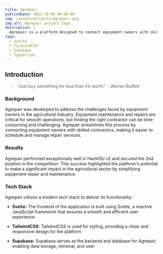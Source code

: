 ```yaml
---
title: Agrepair
publishDate: 2023-10-06 00:00:00
img: /assets/projects/agrepair.png
img_alt: Agrepair project logo
description: |
  Agrepair is a platform designed to connect equipment owners with skilled contractors for repair and maintenance services. It provides a seamless way to manage equipment, schedule maintenance, and communicate with contractors. This project was created for HackISU v2 with the goal of simplifying the process of finding reliable contractors for agricultural equipment repairs.
tags:
  - Svelte
  - TailwindCSS
  - Supabase
  - TypeScript
---
```


## Introduction

> "Just buy something for less than it’s worth." - Warren Buffett

### Background

Agrepair was developed to address the challenges faced by equipment owners in the agricultural industry. Equipment maintenance and repairs are critical for smooth operations, but finding the right contractor can be time-consuming and challenging. Agrepair streamlines this process by connecting equipment owners with skilled contractors, making it easier to schedule and manage repair services.

### Results

Agrepair performed exceptionally well in HackISU v2 and secured the 2nd position in the competition. This success highlighted the platform's potential to make a significant impact in the agricultural sector by simplifying equipment repair and maintenance.

### Tech Stack

Agrepair utilizes a modern tech stack to deliver its functionality:

- **Svelte:** The frontend of the application is built using Svelte, a reactive JavaScript framework that ensures a smooth and efficient user experience.

- **TailwindCSS:** TailwindCSS is used for styling, providing a clean and responsive design for the platform.

- **Supabase:** Supabase serves as the backend and database for Agrepair, enabling data storage, retrieval, and user
